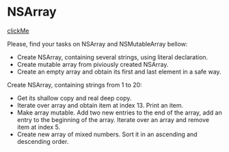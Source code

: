 # NSArray

[clickMe](NSArray/ClassroomNSArray/ClassroomNSArray/AppDelegate.m)

Please, find your tasks on NSArray and NSMutableArray bellow:
- Create NSArray, containing several strings, using literal declaration.
- Create mutable array from piviously created NSArray.
- Create an empty array and obtain its first and last element in a safe way.

Create NSArray, containing strings from 1 to 20:
- Get its shallow copy and real deep copy.
- Iterate over array and obtain item at index 13. Print an item.
- Make array mutable. Add two new entries to the end of the array, add an entry to the beginning of the array. Iterate over an array and remove item at index 5.
- Create new array of mixed numbers. Sort it in an ascending and descending order.
